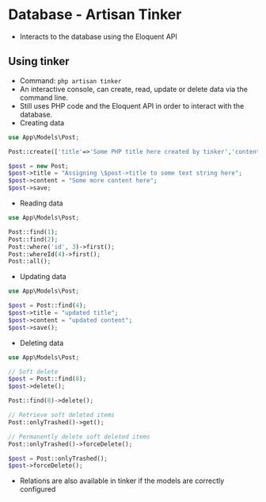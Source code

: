 # Database - Artisan Tinker
- Interacts to the database using the Eloquent API

## Using tinker
- Command: `php artisan tinker`
- An interactive console, can create, read, update or delete data via the command line.
- Still uses PHP code and the Eloquent API in order to interact with the database.
- Creating data
```php
use App\Models\Post;

Post::create(['title'=>'Some PHP title here created by tinker','content'=>'Another or some content here']);

$post = new Post;
$post->title = "Assigning \$post->title to some text string here";
$post->content = "Some more content here";
$post->save;

```
- Reading data
```php
use App\Models\Post;

Post::find(1);
Post::find(2);
Post::where('id', 3)->first();
Post::whereId(4)->first();
Post::all();


```
- Updating data
```php
use App\Models\Post;

$post = Post::find(4);
$post->title = "updated title";
$post->content = "updated content";
$post->save();


```
- Deleting data
```php
use App\Models\Post;

// Soft delete
$post = Post::find(8);
$post->delete();

Post::find(8)->delete();

// Retrieve soft deleted items
Post::onlyTrashed()->get();

// Permanently delete soft deleted items
Post::onlyTrashed()->forceDelete();

$post = Post::onlyTrashed();
$post->forceDelete();

```
- Relations are also available in tinker if the models are correctly configured